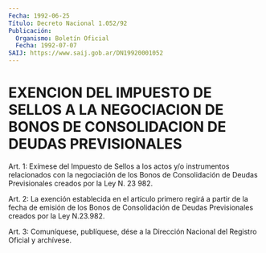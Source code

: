 ```yaml
---
Fecha: 1992-06-25
Título: Decreto Nacional 1.052/92
Publicación:
  Organismo: Boletín Oficial
  Fecha: 1992-07-07
SAIJ: https://www.saij.gob.ar/DN19920001052
---
```

# EXENCION DEL IMPUESTO DE SELLOS A LA NEGOCIACION DE BONOS DE CONSOLIDACION DE DEUDAS PREVISIONALES

<a id="1"></a>
Art.  1:  Exímese  del  Impuesto  de  Sellos  a  los actos y/o instrumentos  relacionados  con  la  negociación  de  los Bonos  de Consolidación  de  Deudas  Previsionales creados por la Ley  N.  23 982.

<a id="2"></a>
Art. 2: La exención establecida en el artículo primero regirá a partir  de  la  fecha  de  emisión de los Bonos de Consolidación de Deudas Previsionales creados por la Ley N.23.982.

<a id="3"></a>
Art.  3: Comuníquese, publíquese, dése a la Dirección Nacional del Registro Oficial y archívese.